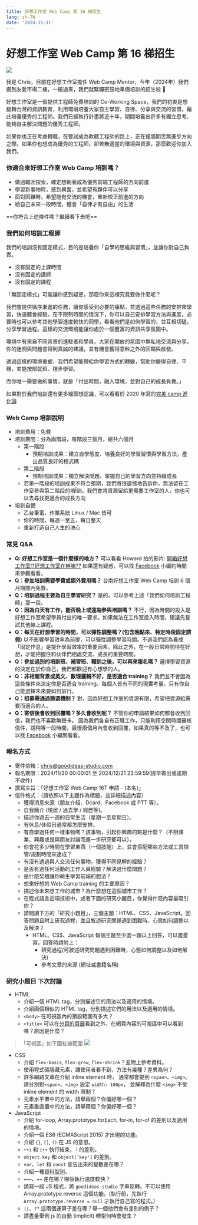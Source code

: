 ```yaml
---
title: 好想工作室 Web Camp 第 16 梯招生
lang: zh-TW
date: '2024-11-11'
---
```

# 好想工作室 Web Camp 第 16 梯招生

![](https://i.imgur.com/sjMHetk.jpg)

我是 Chris，目前在好想工作室擔任 Web Camp Mentor，今年（2024年）我們搬到友愛市場二樓，一搬過來，我們就緊鑼密鼓地準備培訓的招生啦 🎉

好想工作室是一個提供工程師免費培訓的 Co-Working Space，我們的初衷是想翻轉台灣的資訊教育，利用環境培養大家自主學習、自律、分享與交流的習慣，藉此培養優秀的工程師。我們已經執行計畫將近十年，期間培養出許多有獨立思考、能夠自主解決問題的優秀工程師。

如果你也正在考慮轉職，在嘗試成為軟體工程師的路上，正在撞牆期苦無進步方向之際。如果你也想成為優秀的工程師，卻苦無適當的環境與資源，那麼歡迎你加入我們。

### 你適合來好想工作室 Web Camp 培訓嗎？

- 做過職涯探索，確定想朝著成為優秀前端工程師的方向前進
- 學習新事物時，感到興奮，並希望有夥伴可以分享
- 面對困難時，希望能有交流的機會，重新校正前進的方向
- 給自己未來一段時間，體會「自律才有自由」的生活

==你符合上述條件嗎？繼續看下去吧==

### 我們如何培訓工程師

我們的培訓沒有固定模式，目的是培養你「自學的思維與習慣」，並讓你對自己負責。

- 沒有固定的上課時間
- 沒有固定的講師
- 沒有固定的課程

「無固定模式」可能讓你感到疑惑，那麼你來這裡究竟要做什麼呢？

我們會提供循序漸進的任務，讓你感受到必要的痛點，並透過這些任務的安排來學習，快速體會經驗。在不限制時間的情況下，你可以自己安排學習方法與進度，必要時也可以參考其他學習進度較快的同學，看看他們是如何學習的，並互相切磋，分享學習過程。這樣的交流環境能讓你處於一個豐富的資訊共享氛圍中。

環境中有來自不同背景的進駐者和學員，大家在開放的氛圍中無私地交流與分享。你的迷惘與問題會得到真誠的建議，並有機會獲得意料之外的回饋與啟發。

透過這樣的環境重塑，我們希望能帶給你學習方式的轉變，幫助你變得自律、平穩，並能按部就班、穩步學習。

而你唯一需要做的事情，就是「付出時間，融入環境，並對自己的成長負責。」

如果對於我們培訓還有更多細節想認識，可以看看於 2020 年寫的[完美 camp 進化論](https://ithelp.ithome.com.tw/articles/10253128)

### Web Camp 培訓說明

- 培訓費用：免費
- 培訓期間：分為兩階段，每階段三個月，總共六個月
    - 第一階段
        - 預期培訓成果：建立自學態度、培養良好的學習習慣與學習方法，產出品質良好的程式碼
    - 第二階段
        - 預期培訓成果：獨立解決問題、掌握自己的學習方向並持續成長
    - 若第一階段的培訓成果不符合預期，我們將很遺憾地告訴你，無法留在工作室參與第二階段的培Ï訓。我們會將資源留給更需要工作室的人，你也可以去尋找更適合的成長方向
- 培訓自備
    - 乙台筆電，作業系統 Linux / Mac 皆可
    - 你的時間，每週一至五，每日整天
    - 重新打造自己人生的決心


### 常見 Q&A

- **Q: 好想工作室是一個什麼樣的地方？**
    可以看看 Howard 拍的影片: [開箱好想工作室!?好想工作室在幹嘛??]( https://youtu.be/Dft5rHiFTis)
    如果還有疑惑，可以找 [Facebook](https://www.facebook.com/GoodideasStudio) 小編約時間來參觀看看。
- **Q：參加培訓需要學費或額外費用嗎？**
    台南好想工作室 Web Camp 培訓 6 個月期間內免費。
- **Q：培訓過程主要為自主學習研究？**
    是的。可以參考上述「我們如何培訓工程師」那一段。
- **Q：因為白天有工作，能否晚上或遠端參與培訓嗎？**
    不行，因為時間的投入是好想工作室希望學員付出的唯一要求。如果無法在工作室投入時間，建議先嘗試其他線上課程。
- **Q：每天在好想學習的時間，可以彈性調整嗎？(包含晚點來、特定時段固定請假)**
    以不影響學習效率為前提，可以彈性調整學習時間。不過我們認為養成「固定作息」是提升學習效率的重要因素。除此之外，在一般日常時間待在好想，才能把握住和伙伴們相處交流、成長的重要時間。
- **Q：參加過別的培訓班、補習班、職訓之後，可以再來報名嗎？**
    選擇學習資源的決定在於你自己，我們都歡迎有心想學的人。
- **Q：非相關背景或英文、數理邏輯不好，是否適合 training？**
    我們並不會因為這些條件來決定你是否適合 training。每個人皆有不同的現實考量，只有你自己能選擇未來要如何前行。
- **Q：招募需通過篩選機制？**
    對，因為好想工作室的資源有限，希望把資源給需要而適合的人。
- **Q：寄信後會收到回覆嗎？多久會收到呢？**
    不管你的申請結果如何都會收到回信，我們也不喜歡無聲卡。
    因為我們各自有正職工作，只能利用空閒時間審核信件，請稍等一段時間，最慢兩個月內會收到回覆，如果真的等不及了，也可以找 [Facebook](https://www.facebook.com/GoodideasStudio) 小編問看看。

### 報名方式
- 寄件信箱：chris@goodideas-studio.com
- 報名期限：2024/11/30 00:00:01 至 2024/12/21 23:59:59(提早寄出或逾期不收件)
- 撰寫主旨：「好想工作室 Web Camp 16T 申請 - (本名)」
- 信件格式：（請依照以下主題作為標題，並詳細描述內容）
    - 獲得消息來源（朋友介紹、Dcard、Facebook 或 PTT 等）。
    - 自我簡介 (現居 / 過去學 / 經歷等)。
    - 描述你過去一週的日常生活（星期一至星期日）。
    - 有休息/休假日通常都怎麼安排。
    - 有自學過任何一樣事物嗎？該事物，引起你興趣的點是什麼？（不限課業、興趣或是與朋友討論而進一步研究都可以）。
    - 你會花多少時間在學習東西（一個技能）上，並會搭配哪些方法或工具控管/規劃時間來達成？
    - 有沒有透過與人交流任何事物，獲得不同見解的經驗？
    - 是否有過任何活動的工作人員經驗？解決過什麼問題？
    - 是什麼契機讓你萌生學習前端的想法？
    - 想來好想的 Web Camp training 的主要原因？
    - 描述你未來想工作的城市？為什麼想在這個城市工作？
    - 在程式語言這項技術中，或者下面的研究小題目，你覺得什麼內容最吸引你？
    - 請閱讀下方的「研究小題目」，三個主題：HTML、CSS、JavaScript。回答問題且附上研究過程，並且敘述研究問題遇到困難時，心態如何調整以及解決？
        - HTML、CSS、JavaScript 每個主題至少選一題以上回答，可以盡量寫。回答時請附上：
            - 研究過程(可敘述研究問題遇到困難時，心態如何調整以及如何解決)
            - 參考文章的來源 (網址或書籍名稱)

### 研究小題目 下次討論

- HTML
    - 介紹一個 HTML tag，分別描述它的用法以及適用的情境。
    - 介紹兩個相似的 HTML tag，分別描述它們的用法以及適用的情境。
    - `<body>` 在可視區內的預設範圍有多大？
    - `<title>` 可以在[分頁的頁籤](https://zh.wikipedia.org/wiki/%E5%88%86%E9%A0%81_(GUI))看到之外，在網頁內容的可視區中可以看到嗎？原因是什麼？

> 「可視區」如下圖紅線範圍
> ![](https://i.imgur.com/e03f4ar.jpg)


- CSS
    - 介紹 `flex-basis`, `flex-grow`, `flex-shrink`？並附上參考資料。
    - 使用程式碼隱藏元素，讓使用者看不到，方法有幾種？差異為何？
    - 許多網路文章在介紹 inline element 時，
      通常都會提到 `<span>`、`<img>`。
      請分別對`<span>`、`<img>` 設定 `width: 100px`，
      並解釋為什麼 `<img>` 不受 inline element 的 width 限制？
    - 元素水平置中的方法，請舉兩個？你偏好哪一個？
    - 元素垂直置中的方法，請舉兩個？你偏好哪一個？
- JavaScript
    - 介紹 for-loop, Array.prototype.forEach, for-in, for-of 的差別以及適用的情境。
    - 介紹一個 ES6 (ECMAScript 2015) 才出現的功能。
    - 介紹 `{}`, `[]`, `()` 在 JS 的意思。
    - `++i` 和 `i++` 執行結束， i 的差別。
    - `object.key` 和 `object['key']` 的差別。
    - `var`、`let` 和 `const` 宣告出來的變數差在哪？
    - 介紹一種[資料型別](https://developer.mozilla.org/en-US/docs/Glossary/Type)。
    - `===`、`==` 差在哪？哪個執行速度較快？
    - 請寫一段 JS 程式，將 `goodideas-studio` 字串反轉。不可以使用 Array.prototype.reverse 這個功能。(執行前，先執行 `Array.prototype.reverse = null` 才執行自己寫的程式。)
    - `||`、`??` 這兩個運算子差在哪？舉一個他們會有差別的例子？
    - 請盡量舉例 js 的自動 (implicit) 轉型何時會發生？
